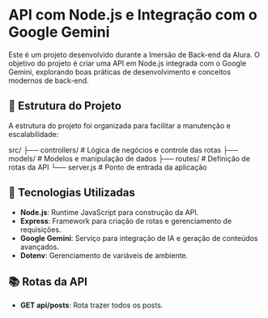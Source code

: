# API com Node.js e Integração com o Google Gemini

Este é um projeto desenvolvido durante a Imersão de Back-end da Alura. O objetivo do projeto é criar uma API em Node.js integrada com o Google Gemini, explorando boas práticas de desenvolvimento e conceitos modernos de back-end.

## 📂 Estrutura do Projeto

A estrutura do projeto foi organizada para facilitar a manutenção e escalabilidade:

src/ ├── controllers/ # Lógica de negócios e controle das rotas ├── models/ # Modelos e manipulação de dados ├── routes/ # Definição de rotas da API └── server.js # Ponto de entrada da aplicação

## 🚀 Tecnologias Utilizadas

- **Node.js**: Runtime JavaScript para construção da API.
- **Express**: Framework para criação de rotas e gerenciamento de requisições.
- **Google Gemini**: Serviço para integração de IA e geração de conteúdos avançados.
- **Dotenv**: Gerenciamento de variáveis de ambiente.

## 📚 Rotas da API

- **GET api/posts**: Rota trazer todos os posts.